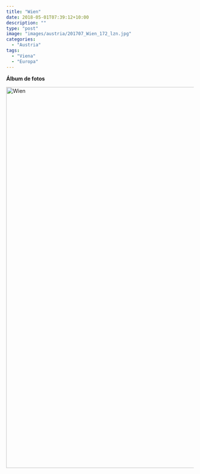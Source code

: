```yaml
---
title: "Wien"
date: 2018-05-01T07:39:12+10:00
description: ""
type: "post"
image: "images/austria/201707_Wien_172_lzn.jpg"
categories: 
  - "Austria"
tags:
  - "Viena"
  - "Europa"
---
```


**Álbum de fotos**

<a data-flickr-embed="true" data-header="true" data-footer="true"  href="https://www.flickr.com/photos/144447981@N03/albums/72157699366215310" title="Wien"><img src="https://farm5.staticflickr.com/4890/45663977175_576dc056b7_o.jpg" width="683" height="1024" alt="Wien"></a><script async src="//embedr.flickr.com/assets/client-code.js" charset="utf-8"></script>

